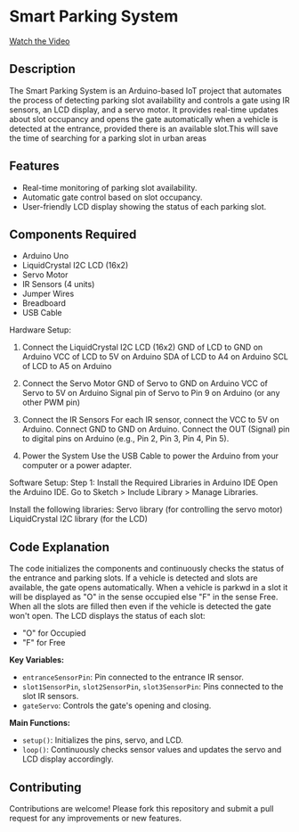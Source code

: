 # Smart Parking System

[Watch the Video](https://drive.google.com/file/d/1DV7mAvQAZv07kDnYAxuYRd06t4pzO5wy/view?usp=drivesdk)

## Description
The Smart Parking System is an Arduino-based IoT project
that automates the process of detecting parking slot availability 
and controls a gate using IR sensors, an LCD display, and a servo motor.
It provides real-time updates about slot occupancy and opens the gate 
automatically when a vehicle is detected at the entrance,
provided there is an available slot.This will save the time of searching for a parking
slot in urban areas

## Features
- Real-time monitoring of parking slot availability.
- Automatic gate control based on slot occupancy.
- User-friendly LCD display showing the status of each parking slot.

## Components Required
- Arduino Uno
- LiquidCrystal I2C LCD (16x2)
- Servo Motor
- IR Sensors (4 units)
- Jumper Wires
- Breadboard
- USB Cable

Hardware Setup:
1. Connect the LiquidCrystal I2C LCD (16x2)
GND of LCD to GND on Arduino
VCC of LCD to 5V on Arduino
SDA of LCD to A4 on Arduino
SCL of LCD to A5 on Arduino

2. Connect the Servo Motor
GND of Servo to GND on Arduino
VCC of Servo to 5V on Arduino
Signal pin of Servo to Pin 9 on Arduino (or any other PWM pin)

3. Connect the IR Sensors
For each IR sensor, connect the VCC to 5V on Arduino.
Connect GND to GND on Arduino.
Connect the OUT (Signal) pin to digital pins on Arduino (e.g., Pin 2, Pin 3, Pin 4, Pin 5).

4. Power the System
Use the USB Cable to power the Arduino from your computer or a power adapter.

Software Setup:
Step 1: Install the Required Libraries in Arduino IDE
Open the Arduino IDE.
Go to Sketch > Include Library > Manage Libraries.

Install the following libraries:
   Servo library (for controlling the servo motor)
   LiquidCrystal I2C library (for the LCD)



## Code Explanation
The code initializes the components and continuously checks the status of the entrance and parking slots. If a vehicle is detected and slots are available, the gate opens automatically. When a vehicle is parkwd in a slot it will be displayed as "O" in the sense occupied 
else "F" in the sense Free. When all the slots are filled then even if the vehicle is detected the gate won't open.
The LCD displays the status of each slot: 
- "O" for Occupied 
- "F" for Free

**Key Variables:**
- `entranceSensorPin`: Pin connected to the entrance IR sensor.
- `slot1SensorPin`, `slot2SensorPin`, `slot3SensorPin`: Pins connected to the slot IR sensors.
- `gateServo`: Controls the gate's opening and closing.

**Main Functions:**
- `setup()`: Initializes the pins, servo, and LCD.
- `loop()`: Continuously checks sensor values and updates the servo and LCD display accordingly.


## Contributing
Contributions are welcome! Please fork this repository and submit a pull request for any improvements or new features.



